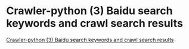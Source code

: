 # Crawler-python (3) Baidu search keywords and crawl search results
[Crawler-python (3) Baidu search keywords and crawl search results](https://aiwithcloud.com/2022/09/15/crawler_python_3_baidu_search_keywords_and_crawl_search_results/)